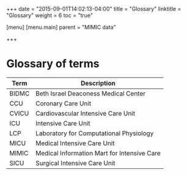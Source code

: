 +++
date = "2015-09-01T14:02:13-04:00"
title = "Glossary"
linktitle = "Glossary"
weight = 6
toc = "true"

[menu]
  [menu.main]
    parent = "MIMIC data"

+++

# Glossary of terms

Term | Description
---- | -----
BIDMC | Beth Israel Deaconess Medical Center
CCU | Coronary Care Unit
CVICU | Cardiovascular Intensive Care Unit
ICU | Intensive Care Unit
LCP | Laboratory for Computational Physiology
MICU | Medical Intensive Care Unit
MIMIC | Medical Information Mart for Intensive Care
SICU | Surgical Intensive Care Unit
